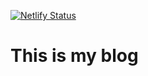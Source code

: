 [![Netlify Status](https://api.netlify.com/api/v1/badges/4c276554-85fa-43ce-b7a7-29f1559b9ee7/deploy-status)](https://app.netlify.com/sites/racechao/deploys)

# This is my blog
